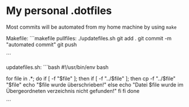 # My personal .dotfiles

Most commits will be automated from my home machine by using ```make```

Makefile:
´´´makefile
pullfiles:
    ./updatefiles.sh
    git add .
    git commit -m "automated commit"
    git push

´´´

updatefiles.sh:
´´´bash
#!/usr/bin/env bash

for file in .*; do
    if [ -f "$file" ]; then
        if [ -f "../$file" ]; then
            cp -f "../$file" "$file"
            echo "$file wurde überschrieben!"
        else
            echo "Datei $file wurde im Übergeordneten verzeichnis nicht gefunden!"
        fi
    fi
done

´´´
